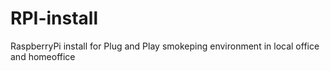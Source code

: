 # RPI-install
RaspberryPi install for Plug and Play smokeping environment in local office and homeoffice
